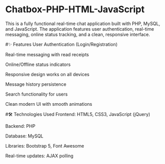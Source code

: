 # Chatbox-PHP-HTML-JavaScript
This is a fully functional real-time chat application built with PHP, MySQL, and JavaScript. The application features user authentication, real-time messaging, online status tracking, and a clean, responsive interface.

#✨ Features
User Authentication (Login/Registration)

Real-time messaging with read receipts

Online/Offline status indicators

Responsive design works on all devices

Message history persistence

Search functionality for users

Clean modern UI with smooth animations

#🛠️ Technologies Used
Frontend: HTML5, CSS3, JavaScript (jQuery)

Backend: PHP

Database: MySQL

Libraries: Bootstrap 5, Font Awesome

Real-time updates: AJAX polling
